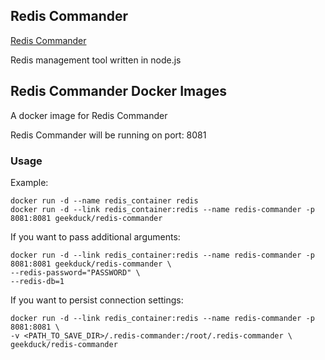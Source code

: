 ## Redis Commander

[Redis Commander](https://github.com/joeferner/redis-commander)

Redis management tool written in node.js

## Redis Commander Docker Images

A docker image for Redis Commander

Redis Commander will be running on port: 8081

### Usage

Example:

    docker run -d --name redis_container redis
    docker run -d --link redis_container:redis --name redis-commander -p 8081:8081 geekduck/redis-commander


If you want to pass additional arguments:

    docker run -d --link redis_container:redis --name redis-commander -p 8081:8081 geekduck/redis-commander \
    --redis-password="PASSWORD" \
    --redis-db=1


If you want to persist connection settings:

    docker run -d --link redis_container:redis --name redis-commander -p 8081:8081 \
    -v <PATH_TO_SAVE_DIR>/.redis-commander:/root/.redis-commander \
    geekduck/redis-commander

